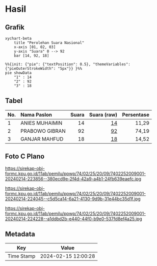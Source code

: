 # Hasil

## Grafik

```mermaid
xychart-beta
    title "Perolehan Suara Nasional"
    x-axis [01, 02, 03]
    y-axis "Suara" 0 --> 92
    bar [14, 92, 18]
```

```mermaid
%%{init: {"pie": {"textPosition": 0.5}, "themeVariables": {"pieOuterStrokeWidth": "5px"}} }%%
pie showData
    "1" : 14
    "2" : 92
    "3" : 18
```

## Tabel

| No. | Nama Paslon    | Suara | Suara (raw) | Persentase |
|:--- |:-------------- | -----:| -----------:| ----------:|
| 1   | ANIES MUHAIMIN | 14    | [14][p-1]   | 11,29      |
| 2   | PRABOWO GIBRAN | 92    | [92][p-2]   | 74,19      |
| 3   | GANJAR MAHFUD  | 18    | [18][p-3]   | 14,52      |


[p-1]: https://github.com/gigit-pemilu/pemilu-2024/blob/main/pilpres/hitung-suara/sub/74-sulawesi-tenggara/sub/02-konawe/sub/25-meluhu/sub/2009-lalopisi/sub/001-tps/sub/paslon-1.txt
[p-2]: https://github.com/gigit-pemilu/pemilu-2024/blob/main/pilpres/hitung-suara/sub/74-sulawesi-tenggara/sub/02-konawe/sub/25-meluhu/sub/2009-lalopisi/sub/001-tps/sub/paslon-2.txt
[p-3]: https://github.com/gigit-pemilu/pemilu-2024/blob/main/pilpres/hitung-suara/sub/74-sulawesi-tenggara/sub/02-konawe/sub/25-meluhu/sub/2009-lalopisi/sub/001-tps/sub/paslon-3.txt

## Foto C Plano

https://sirekap-obj-formc.kpu.go.id/11ab/pemilu/ppwp/74/02/25/20/09/7402252009001-20240214-223856--380ecd9e-2f4d-42a9-a4b1-24fb639eaefc.jpg

https://sirekap-obj-formc.kpu.go.id/11ab/pemilu/ppwp/74/02/25/20/09/7402252009001-20240214-224045--c5d5ca14-6a21-4130-9d9b-31e44bc35d1f.jpg

https://sirekap-obj-formc.kpu.go.id/11ab/pemilu/ppwp/74/02/25/20/09/7402252009001-20240214-224228--a1ddbd2b-e440-44f0-b9e0-537fd8ef4a25.jpg


## Metadata

| Key        | Value               |
| ---------- | ------------------- |
| Time Stamp | 2024-02-15 12:00:28 |



